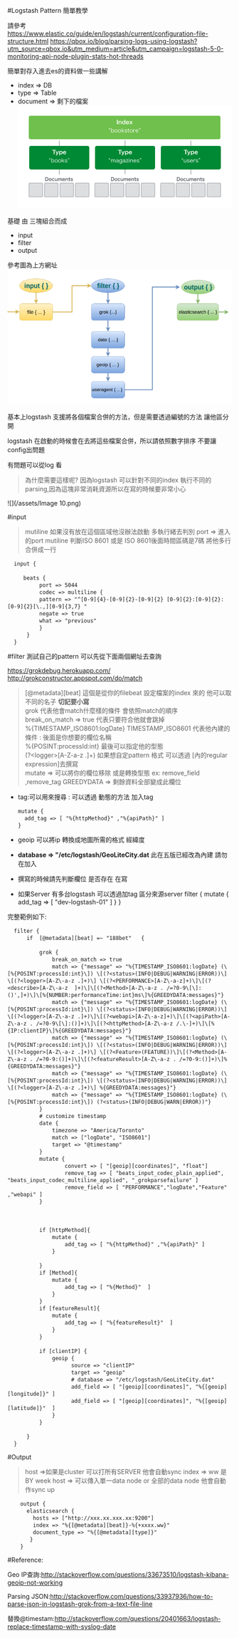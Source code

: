 #Logstash Pattern 簡單教學

請參考   
https://www.elastic.co/guide/en/logstash/current/configuration-file-structure.html
https://qbox.io/blog/parsing-logs-using-logstash?utm_source=qbox.io&utm_medium=article&utm_campaign=logstash-5-0-monitoring-api-node-plugin-stats-hot-threads

簡單對存入進去es的資料做一些講解    
* index => DB
* type => Table
* document => 剩下的檔案
![](1-oP20tJyA_eDOycJPyDYo2A.png)

基礎 由 三塊組合而成
* input    
* filter    
* output     

參考圖為上方網址
![](/assets/Sameple.png)


基本上logstash 支援將各個檔案合併的方法，但是需要透過編號的方法 讓他區分開

logstash 在啟動的時候會在去將這些檔案合併，所以請依照數字排序 不要讓config出問題

有問題可以從log 看

>為什麼需要這樣呢? 因為logstash 可以針對不同的index 執行不同的parsing,因為這塊非常消耗資源所以在寫的時候要非常小心


![](/assets/Image 10.png)


#input 

>mutiline 如果沒有放在這個區域他沒辦法啟動 多執行緒去判別
>port => 進入的port
> mutiline 判斷ISO 8601 或是 ISO 8601後面時間區碼是7碼 將他多行合併成一行

      input {

         beats {
              port => 5044
              codec => multiline {
              pattern => "^[0-9]{4}-[0-9]{2}-[0-9]{2} [0-9]{2}:[0-9]{2}:[0-9]{2}[\.,][0-9]{3,7} "
              negate => true
              what => "previous"
              }
          }
      }


#filter
測試自己的pattern 可以先從下面兩個網址去查詢


https://grokdebug.herokuapp.com/   
http://grokconstructor.appspot.com/do/match

>[@metadata][beat] 這個是從你的filebeat 設定檔案的index 來的 他可以取不同的名子 **切記要小寫**    
>grok 代表他會match什麼樣的條件 會依照match的順序    
>break_on_match => true 代表只要符合他就會跳掉    
>%{TIMESTAMP_ISO8601:logDate}  TIMESTAMP_ISO8601 代表他內建的條件 : 後面是你想要的欄位名稱    
>%{POSINT:processId:int} 最後可以指定他的型態    
>(?&lt;logger>[A-Z\-a-z .]+) 如果想自定pattern 格式 可以透過 [內的regular expression]去撰寫    
>mutate => 可以將你的欄位移除 或是轉換型態   ex: remove_field ,remove_tag
>GREEDYDATA => 剩餘資料全部變成此欄位
>

* tag:可以用來搜尋 : 可以透過 動態的方法 加入tag

      mutate {
        add_tag => [ "%{httpMethod}" ,"%{apiPath}" ]
      }	

* geoip 可以將ip 轉換成地圖所需的格式 經緯度
* **database => "/etc/logstash/GeoLiteCity.dat** 此在五版已經改為內建 請勿在加入
* 撰寫的時候請先判斷欄位 是否存在 在寫


* 如果Server 有多台logstash  可以透過加tag 區分來源server
      filter {
          mutate {
              add_tag => [ "dev-logstash-01" ]
          }
      }


完整範例如下:

      filter {
          if  [@metadata][beat] =~ "188bet"   {

              grok {		
                  break_on_match => true
                  match => {"message" => "%{TIMESTAMP_ISO8601:logDate} (\[%{POSINT:processId:int}\]) \[(?<status>(INFO|DEBUG|WARNING|ERROR))\] \[(?<logger>[A-Z\-a-z .]+)\] \[(?<PERFORMANCE>[A-Z\-a-z]+)\]\[(?<describe>[A-Z\-a-z  ]+)\]\[(?<Method>[A-Z\-a-z . /=?0-9\[\]:()',]+)\]\[%{NUMBER:performanceTime:int}ms\]%{GREEDYDATA:messages}"}
                  match => {"message" => "%{TIMESTAMP_ISO8601:logDate} (\[%{POSINT:processId:int}\]) \[(?<status>(INFO|DEBUG|WARNING|ERROR))\] \[(?<logger>[A-Z\-a-z .]+)\]\[(?<webapi>[A-Z\-a-z]+)\]\[(?<apiPath>[A-Z\-a-z . /=?0-9\[\]:()]+)\]\[(?<httpMethod>[A-Z\-a-z /.\-]+)\]\[%{IP:clientIP}\]%{GREEDYDATA:messages}"}
                  match => {"message" => "%{TIMESTAMP_ISO8601:logDate} (\[%{POSINT:processId:int}\]) \[(?<status>(INFO|DEBUG|WARNING|ERROR))\] \[(?<logger>[A-Z\-a-z .]+)\] \[(?<Feature>(FEATURE))\]\[(?<Method>[A-Z\-a-z . /=?0-9:()]+)\]\[(?<featureResult>[A-Z\-a-z . /=?0-9:()]+)\]%{GREEDYDATA:messages}"}
                  match => {"message" => "%{TIMESTAMP_ISO8601:logDate} (\[%{POSINT:processId:int}\]) \[(?<status>(INFO|DEBUG|WARNING|ERROR))\] \[(?<logger>[A-Z\-a-z .]+)\] %{GREEDYDATA:messages}"}
                  match => {"message" => "%{TIMESTAMP_ISO8601:logDate} (\[%{POSINT:processId:int}\]) (?<status>(INFO|DEBUG|WARN|ERROR))"}
              }
              # customize timestamp
              date {
                  timezone => "America/Toronto"
                  match => ["logDate", "ISO8601"]
                  target => "@timestamp"
              }	
              mutate {
                      convert => [ "[geoip][coordinates]", "float"]
                      remove_tag => [ "beats_input_codec_plain_applied", "beats_input_codec_multiline_applied", "_grokparsefailure" ]
                      remove_field => [ "PERFORMANCE","logDate","Feature" ,"webapi" ]
              }



              if [httpMethod]{
                  mutate {
                      add_tag => [ "%{httpMethod}" ,"%{apiPath}" ]
                  }	

              }
              if [Method]{
                  mutate {
                      add_tag => [ "%{Method}"  ]
                  }	
              }
              if [featureResult]{
                  mutate {
                      add_tag => [ "%{featureResult}"  ]
                  }	
              }

              if [clientIP] {
                  geoip {
                        source => "clientIP"
                        target => "geoip"
                        # database => "/etc/logstash/GeoLiteCity.dat"
                        add_field => [ "[geoip][coordinates]", "%{[geoip][longitude]}" ]
                        add_field => [ "[geoip][coordinates]", "%{[geoip][latitude]}"  ]
                  }
              }

          }
      }

#Output
>host =>如果是cluster 可以打所有SERVER 他會自動sync
>index => ww 是BY week
>host => 可以傳入單一data node or 全部的data node 他會自動作sync up


        output {
          elasticsearch {
            hosts => ["http://xxx.xx.xxx.xx:9200"]
            index => "%{[@metadata][beat]}-%{+xxxx.ww}"
            document_type => "%{[@metadata][type]}"
           }
        }


#Reference:

Geo IP查詢:http://stackoverflow.com/questions/33673510/logstash-kibana-geoip-not-working    

Parsing JSON:http://stackoverflow.com/questions/33937936/how-to-parse-json-in-logstash-grok-from-a-text-file-line    

替換@timestam:http://stackoverflow.com/questions/20401663/logstash-replace-timestamp-with-syslog-date    


